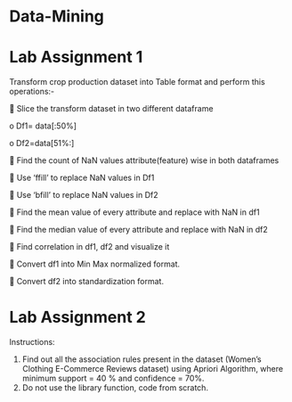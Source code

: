 # Data-Mining


# Lab Assignment 1

Transform crop production dataset into Table format and perform this operations:-

 Slice the transform dataset in two different dataframe

o Df1= data[:50%]

o Df2=data[51%:]

 Find the count of NaN values attribute(feature) wise in both
  dataframes
  
 Use ‘ffill’ to replace NaN values in Df1

 Use ‘bfill’ to replace NaN values in Df2

 Find the mean value of every attribute and replace with NaN
  in df1
  
 Find the median value of every attribute and replace with NaN
in df2

 Find correlation in df1, df2 and visualize it

 Convert df1 into Min Max normalized format.

 Convert df2 into standardization format.



# Lab Assignment 2

Instructions:

1. Find out all the association rules present in the dataset (Women’s Clothing E-Commerce Reviews dataset) using Apriori Algorithm, where minimum support = 40 % and confidence =      70%.
2. Do not use the library function, code from scratch.
